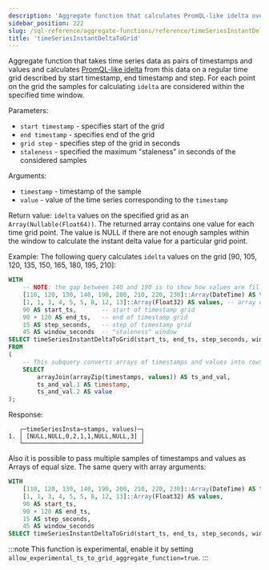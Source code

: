 ```yaml
---
description: 'Aggregate function that calculates PromQL-like idelta over time series data on the specified grid.'
sidebar_position: 222
slug: /sql-reference/aggregate-functions/reference/timeSeriesInstantDeltaToGrid
title: 'timeSeriesInstantDeltaToGrid'
---
```


Aggregate function that takes time series data as pairs of timestamps and values and calculates [PromQL-like idelta](https://prometheus.io/docs/prometheus/latest/querying/functions/#idelta) from this data on a regular time grid described by start timestamp, end timestamp and step. For each point on the grid the samples for calculating `idelta` are considered within the specified time window.

Parameters:

- `start timestamp` - specifies start of the grid
- `end timestamp` - specifies end of the grid
- `grid step` - specifies step of the grid in seconds
- `staleness` - specified the maximum "staleness" in seconds of the considered samples

Arguments:

- `timestamp` - timestamp of the sample
- `value` - value of the time series corresponding to the `timestamp`

Return value:
`idelta` values on the specified grid as an `Array(Nullable(Float64))`. The returned array contains one value for each time grid point. The value is NULL if there are not enough samples within the window to calculate the instant delta value for a particular grid point.

Example:
The following query calculates `idelta` values on the grid [90, 105, 120, 135, 150, 165, 180, 195, 210]:

```sql
WITH
    -- NOTE: the gap between 140 and 190 is to show how values are filled for ts = 150, 165, 180 according to window paramater
    [110, 120, 130, 140, 190, 200, 210, 220, 230]::Array(DateTime) AS timestamps,
    [1, 1, 3, 4, 5, 5, 8, 12, 13]::Array(Float32) AS values, -- array of values corresponding to timestamps above
    90 AS start_ts,       -- start of timestamp grid
    90 + 120 AS end_ts,   -- end of timestamp grid
    15 AS step_seconds,   -- step of timestamp grid
    45 AS window_seconds  -- "staleness" window
SELECT timeSeriesInstantDeltaToGrid(start_ts, end_ts, step_seconds, window_seconds)(timestamp, value)
FROM
(
    -- This subquery converts arrays of timestamps and values into rows of `timestamp`, `value`
    SELECT
        arrayJoin(arrayZip(timestamps, values)) AS ts_and_val,
        ts_and_val.1 AS timestamp,
        ts_and_val.2 AS value
);
```

Response:

```response
   ┌─timeSeriesInsta⋯stamps, values)─┐
1. │ [NULL,NULL,0,2,1,1,NULL,NULL,3] │
   └─────────────────────────────────┘
```

Also it is possible to pass multiple samples of timestamps and values as Arrays of equal size. The same query with array arguments:

```sql
WITH
    [110, 120, 130, 140, 190, 200, 210, 220, 230]::Array(DateTime) AS timestamps,
    [1, 1, 3, 4, 5, 5, 8, 12, 13]::Array(Float32) AS values,
    90 AS start_ts,
    90 + 120 AS end_ts,
    15 AS step_seconds,
    45 AS window_seconds
SELECT timeSeriesInstantDeltaToGrid(start_ts, end_ts, step_seconds, window_seconds)(timestamps, values);
```

:::note
This function is experimental, enable it by setting `allow_experimental_ts_to_grid_aggregate_function=true`.
:::
